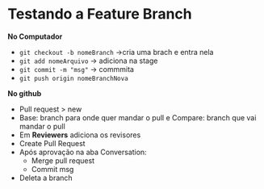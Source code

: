 # Testando a Feature Branch

**No Computador**
* `git checkout -b nomeBranch` ->cria uma brach e entra nela
* `git add nomeArquivo` -> adiciona na stage
* `git commit -m "msg"` -> commmita
* `git push origin nomeBranchNova`

**No github**
* Pull request > new
* Base: branch para onde quer mandar o pull e Compare: branch que vai mandar o pull
* Em **Reviewers** adiciona os revisores
* Create Pull Request
* Após aprovação na aba Conversation:
    - Merge pull request
    - Commit msg
* Deleta a branch


